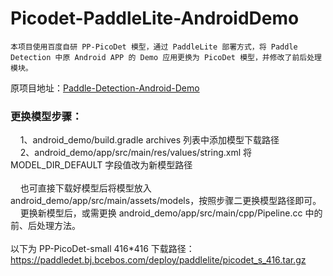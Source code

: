 # Picodet-PaddleLite-AndroidDemo
    本项目使用百度自研 PP-PicoDet 模型，通过 PaddleLite 部署方式，将 Paddle Detection 中原 Android APP 的 Demo 应用更换为 PicoDet 模型，并修改了前后处理模块。
  原项目地址：[Paddle-Detection-Android-Demo](PaddleDetection/static/deploy/android_demo/README.md)

### 更换模型步骤：<br>
&nbsp;&nbsp;&nbsp;&nbsp;1、android_demo/build.gradle archives 列表中添加模型下载路径 <br>
&nbsp;&nbsp;&nbsp;&nbsp;2、android_demo/app/src/main/res/values/string.xml 将 MODEL_DIR_DEFAULT 字段值改为新模型路径 <br><br>
&nbsp;&nbsp;&nbsp;&nbsp;也可直接下载好模型后将模型放入 android_demo/app/src/main/assets/models，按照步骤二更换模型路径即可。 <br>
&nbsp;&nbsp;&nbsp;&nbsp;更换新模型后，或需更换 android_demo/app/src/main/cpp/Pipeline.cc 中的前、后处理方法。<br><br>
以下为 PP-PicoDet-small 416*416 下载路径：<br>
  https://paddledet.bj.bcebos.com/deploy/paddlelite/picodet_s_416.tar.gz
